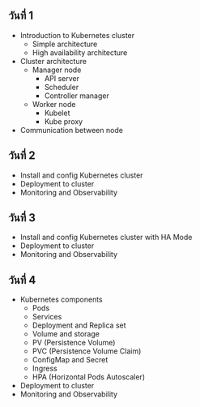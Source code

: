 
## วันที่ 1
- Introduction to Kubernetes cluster
    - Simple architecture
    - High availability architecture
- Cluster architecture
    - Manager node
        - API server
        - Scheduler
        - Controller manager
    - Worker node
        - Kubelet
        - Kube proxy
- Communication between node

## วันที่ 2
- Install and config Kubernetes cluster
- Deployment to cluster
- Monitoring and Observability

## วันที่ 3
- Install and config Kubernetes cluster with HA Mode
- Deployment to cluster
- Monitoring and Observability

## วันที่ 4
- Kubernetes components
    - Pods
    - Services
    - Deployment and Replica set
    - Volume and storage
    - PV (Persistence Volume)
    - PVC (Persistence Volume Claim)
    - ConfigMap and Secret
    - Ingress
    - HPA (Horizontal Pods Autoscaler)
- Deployment to cluster
- Monitoring and Observability